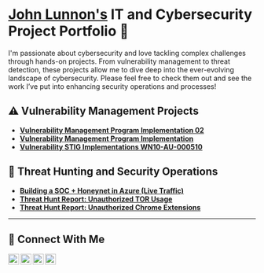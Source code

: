 # <a href="https://www.linkedin.com/in/johnlunnon/">John Lunnon's</a> IT and Cybersecurity Project Portfolio 🔐  

I'm passionate about cybersecurity and love tackling complex challenges through hands-on projects. From vulnerability management to threat detection, these projects allow me to dive deep into the ever-evolving landscape of cybersecurity. Please feel free to check them out and see the work I’ve put into enhancing security operations and processes!


## ⚠️ Vulnerability Management Projects

- **[Vulnerability Management Program Implementation 02](https://github.com/JohnLunnon-cyber/vulnerability-management-program-02)**
- **[Vulnerability Management Program Implementation](https://github.com/JohnLunnon-cyber/vulnerability-management-program/tree/main)**
- **[Vulnerability STIG Implementations WN10-AU-000510 ](https://github.com/JohnLunnon-cyber/STIG-Implementations)**

## 🚨 Threat Hunting and Security Operations

- **[Building a SOC + Honeynet in Azure (Live Traffic)](https://github.com/JohnLunnon-cyber/Creating-a-Live-SOC-Honeynet-in-Azure)**
- **[Threat Hunt Report: Unauthorized TOR Usage](https://github.com/JohnLunnon-cyber/threat-hunting-scenario-tor)**
- **[Threat Hunt Report: Unauthorized Chrome Extensions](https://github.com/JohnLunnon-cyber/Threat-Hunt-Unauthorized-Chrome-Extension-Usage-on-VM-/tree/main)**
<hr/>

## 🤳 Connect With Me

[<img align="left" alt="___________ | YouTube" width="22px" src="https://cdn.jsdelivr.net/npm/simple-icons@v3/icons/youtube.svg" />][youtube]
[<img align="left" alt="___________ | Twitter" width="22px" src="https://cdn.jsdelivr.net/npm/simple-icons@v3/icons/twitter.svg" />][twitter]
[<img align="left" alt="___________ | LinkedIn" width="22px" src="https://cdn.jsdelivr.net/npm/simple-icons@v3/icons/linkedin.svg" />][linkedin]
[<img align="left" alt="___________ | Instagram" width="22px" src="https://cdn.jsdelivr.net/npm/simple-icons@v3/icons/instagram.svg" />][instagram]

[twitter]: https://twitter.com/___________
[youtube]: https://www.youtube.com/c/___________
[instagram]: https://www.instagram.com/___________
[linkedin]: https://www.linkedin.com/in/john-lunnon/

<!--
<img width="35" alt="image" src="https://github.com/user-attachments/assets/2f41c7cd-5ea8-4475-b451-a37161b6c3fb"> 
<img width="35" alt="image" src="https://github.com/user-attachments/assets/77649969-9910-4994-8b96-74a116cfb2a8">
-->


